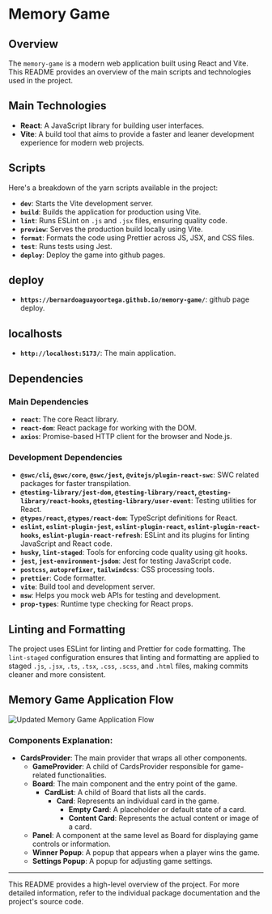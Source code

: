 # Memory Game

## Overview

The `memory-game` is a modern web application built using React and Vite. This README provides an overview of the main scripts and technologies used in the project.

## Main Technologies

- **React**: A JavaScript library for building user interfaces.
- **Vite**: A build tool that aims to provide a faster and leaner development experience for modern web projects.

## Scripts

Here's a breakdown of the yarn scripts available in the project:

- **`dev`**: Starts the Vite development server.
- **`build`**: Builds the application for production using Vite.
- **`lint`**: Runs ESLint on `.js` and `.jsx` files, ensuring quality code.
- **`preview`**: Serves the production build locally using Vite.
- **`format`**: Formats the code using Prettier across JS, JSX, and CSS files.
- **`test`**: Runs tests using Jest.
- **`deploy`**: Deploy the game into github pages.

## deploy

- **`https://bernardoaguayoortega.github.io/memory-game/`**: github page deploy.

## localhosts

- **`http://localhost:5173/`**: The main application.

## Dependencies

### Main Dependencies

- **`react`**: The core React library.
- **`react-dom`**: React package for working with the DOM.
- **`axios`**: Promise-based HTTP client for the browser and Node.js.
  
### Development Dependencies

- **`@swc/cli`, `@swc/core`, `@swc/jest`, `@vitejs/plugin-react-swc`**: SWC related packages for faster transpilation.
- **`@testing-library/jest-dom`, `@testing-library/react`, `@testing-library/react-hooks`, `@testing-library/user-event`**: Testing utilities for React.
- **`@types/react`, `@types/react-dom`**: TypeScript definitions for React.
- **`eslint`, `eslint-plugin-jest`, `eslint-plugin-react`, `eslint-plugin-react-hooks`, `eslint-plugin-react-refresh`**: ESLint and its plugins for linting JavaScript and React code.
- **`husky`, `lint-staged`**: Tools for enforcing code quality using git hooks.
- **`jest`, `jest-environment-jsdom`**: Jest for testing JavaScript code.
- **`postcss`, `autoprefixer`, `tailwindcss`**: CSS processing tools.
- **`prettier`**: Code formatter.
- **`vite`**: Build tool and development server.
- **`msw`**: Helps you mock web APIs for testing and development.
- **`prop-types`**: Runtime type checking for React props.

## Linting and Formatting

The project uses ESLint for linting and Prettier for code formatting. The `lint-staged` configuration ensures that linting and formatting are applied to staged `.js`, `.jsx`, `.ts`, `.tsx`, `.css`, `.scss`, and `.html` files, making commits cleaner and more consistent.

## Memory Game Application Flow

![Updated Memory Game Application Flow](https://showme.redstarplugin.com/d/HS0ICiN4)

### Components Explanation:

- **CardsProvider**: The main provider that wraps all other components.
  - **GameProvider**: A child of CardsProvider responsible for game-related functionalities.
  - **Board**: The main component and the entry point of the game.
    - **CardList**: A child of Board that lists all the cards.
      - **Card**: Represents an individual card in the game.
        - **Empty Card**: A placeholder or default state of a card.
        - **Content Card**: Represents the actual content or image of a card.
  - **Panel**: A component at the same level as Board for displaying game controls or information.
  - **Winner Popup**: A popup that appears when a player wins the game.
  - **Settings Popup**: A popup for adjusting game settings.

---

This README provides a high-level overview of the project. For more detailed information, refer to the individual package documentation and the project's source code.
